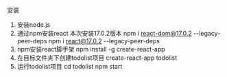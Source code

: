 安装
1. 安装node.js
2. 通过npm安装react   本次安装17.0.2版本
    npm i react-dom@17.0.2 --legacy-peer-deps
    npm i react@17.0.2 --legacy-peer-deps
3. npm安装react脚手架 
    npm install -g create-react-app
4. 在目标文件夹下创建todolist项目
    create-react-app todolist
5. 运行todolist项目
    cd todolist
    npm start